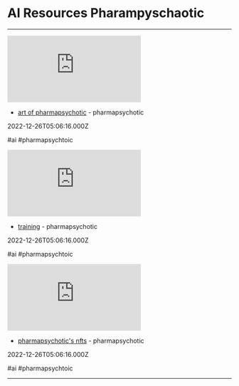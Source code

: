 # AI  Resources  Pharampyschaotic

---

![](https://rdl.ink/render/https%3A%2F%2Fpharmapsychotic.com%2Fart-of-pharmapsychotic.html)

- [art of pharmapsychotic](https://pharmapsychotic.com/art-of-pharmapsychotic.html) - pharmapsychotic

2022-12-26T05:06:16.000Z

#ai #pharmapsychtoic

![](https://rdl.ink/render/https%3A%2F%2Fpharmapsychotic.com%2Ftraining.html)

- [training](https://pharmapsychotic.com/training.html) - pharmapsychotic

2022-12-26T05:06:16.000Z

#ai #pharmapsychtoic

![](https://rdl.ink/render/https%3A%2F%2Fpharmapsychotic.com%2Fnfts.html)

- [pharmapsychotic's nfts](https://pharmapsychotic.com/nfts.html) - pharmapsychotic

2022-12-26T05:06:16.000Z

#ai #pharmapsychtoic

---

